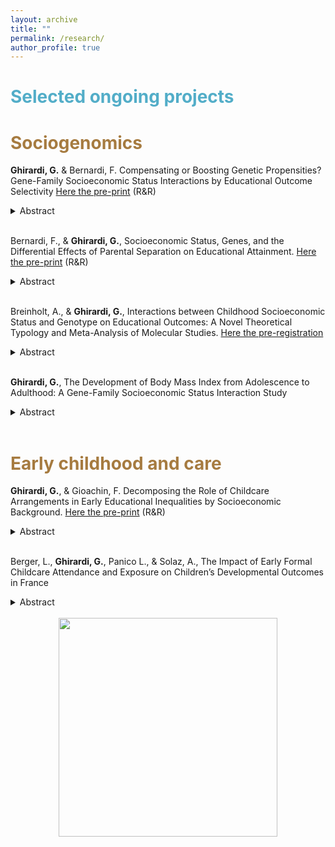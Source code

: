 ```yaml
---
layout: archive
title: ""
permalink: /research/
author_profile: true
---
```


# <span style="color:#52adc8"> Selected ongoing projects </span>

# <span style="color:#a67b40"> Sociogenomics </span>

**Ghirardi, G.** & Bernardi, F. Compensating or Boosting Genetic Propensities? Gene-Family Socioeconomic Status Interactions by Educational Outcome Selectivity [Here the pre-print](https://osf.io/preprints/socarxiv/2xny7_v1)  (R&R) 
<details>
<summary>Abstract</summary>
This study investigates the extent to which the genetic propensity for education - measured using the polygenic index (PGI) for educational attainment – matters more for the final educational attainment of high or low socio-economic status (SES) students. We propose a model integrating social stratification theories, such as the compensatory and boosting advantage models, into sociogenomics, highlighting the role of educational outcome selectivity. Our model predicts that for low selective educational outcomes (e.g., high school completion), the PGI for education matters more for low- SES individuals, while for highly selective outcomes (e.g., graduate school completion), it matters more for high-SES individuals. We test our model using the National Longitudinal Study of Adolescent to Adult Health, the Health and Retirement Study, and the Wisconsin Longitudinal Study. The results corroborate our predictions and are robust to alternative models’ specifications. Our theoretical model explains previous heterogeneous findings and can be generalized to develop testable hypotheses for other cohorts in the US and other countries.
</details>
<br>

Bernardi, F., & **Ghirardi, G.**, Socioeconomic Status, Genes, and the Differential Effects of Parental Separation on Educational Attainment. [Here the pre-print](https://osf.io/preprints/socarxiv/rgzd7)  (R&R)
<details>
<summary>Abstract</summary>
Prior research has consistently documented a more pronounced negative impact of parental separation on educational attainment among children from high socio-economic status (SES) backgrounds. This study leverages molecular data to investigate how the parental separation penalty on educational attainment varies by SES and children’s genetic propensity for education. We replicate the analysis on two distinct datasets, the National Longitudinal Study of Adolescent to Adult Health (Add Health) and the Health and Retirement Study (HRS), using two different dependent variables, the probability of college attainment and years of education, parametric (OLS and logit) and non-parametric models (LOWESS) and mother’s education as an indicator of family SES. Our results show that the parental separation penalty clusters among high-SES students with a low genetic propensity for education. While for high-SES students with non-separated parents, the probability of college attainment and completing more years of education is largely independent of their genetic propensity for education, it notably reduces if they have a low genetic propensity for education and their parents separate. These findings suggest that when high-SES parents separate, they experience a reduced capacity to compensate for their children's low genetic propensity for education on college attainment and years of education.
</details>
<br>

Breinholt, A., & **Ghirardi, G.**, Interactions between Childhood Socioeconomic Status and Genotype on Educational Outcomes: A Novel Theoretical Typology and Meta-Analysis of Molecular Studies. [Here the pre-registration](https://osf.io/3sh2n?mode=&revisionId=&view_only=)
<details>
<summary>Abstract</summary>
A growing body of research investigates whether genetic influences on educational outcomes can be suppressed or boosted by the environment in which an individual lives. Indeed, several studies have examined the interaction between the genetic propensity for education and the socioeconomic status (SES) of the family of origin, the neighborhood, or school - so-called GxSES studies. However, results are mixed. Some studies find stronger associations between genetic propensities and educational outcomes in high-SES environments, while other studies find stronger associations in low-SES environments. In this work, we conduct a systematic review and meta-analysis of studies that investigated the interaction between genetic propensity for education and SES on measures of educational attainment and achievement. We focus on studies relying on molecular genetic information in the form of polygenic indices (PGI). This study aims to answer the following questions: (1) Does the genetic propensity for education matter more for educational outcomes in high or low-SES environments? (2) Which factors may explain the inconsistent findings of the previous literature? To address these questions, we collect results from both published and working papers investigating the interaction of interest and using molecular data.
</details>
<br>

**Ghirardi, G.**, The Development of Body Mass Index from Adolescence to Adulthood: 
A Gene-Family Socioeconomic Status Interaction Study
<details>
<summary>Abstract</summary>
Body weight in adolescence and adulthood may result from the interplay between individuals' genetic characteristics and the social context in which they grow up, such as family socioeconomic status (SES). However, evidence on the interaction between genetic propensity for high body mass index (BMI) and family SES remains inconclusive. This study investigates whether the genetic propensity for high BMI impacts BMI differently among individuals from high-SES versus low-SES families and whether this effect varies with age. Three theoretical frameworks—compensatory advantage or diathesis-stress model and social push model —are tested to predict the moderating effect of family SES on the genetic association with BMI. Drawing on data from the National Longitudinal Study of Adolescent to Adult Health (Add Health), I use the polygenic index for BMI (BMI PGI) to measure genetic propensity for body weight and analyze it at various life stages: adolescence (≃ 16 years old), early adulthood (≃ 22 years old), adulthood (≃ 28 years old), and later adulthood (≃ 37 years old). Results indicate that the BMI PGI is more predictive of BMI in individuals from low-SES families than those from high-SES families. This interaction is observed across both younger and older age groups, suggesting that the interaction between BMI PGI and family SES persists throughout the life course, especially among those who show high levels of BMI – as revealed through unconditional quantile regression. These findings underscore the importance of adopting a life-course perspective in gene-environment interaction studies and highlight the need to account for potential heterogeneity in the gene-environment effect across different levels of BMI.
</details>
<br>



# <span style="color:#a67b40"> Early childhood and care </span>

**Ghirardi, G.**, & Gioachin, F. Decomposing the Role of Childcare Arrangements in Early Educational Inequalities by Socioeconomic Background.  [Here the pre-print](https://osf.io/preprints/socarxiv/9q6fk) (R&R)
<details>
<summary>Abstract</summary>
This research note investigates how childcare arrangements under age three affect early social inequalities in children’s competencies, relying on a novel decomposition approach (Yu and Elwert 2023). This approach allows us to provide a comprehensive evaluation of different childcare arrangements within a potential outcome framework, revealing not only the overall relevance of each childcare arrangement but also the importance of specific channels impacting social disparities such as prevalence (unequal exposure), effect (heterogeneous effect), and selection (within-group propensity to treatment). Using the newborn cohort of the German National Educational Panel Study (NEPS - SC1), we assess the impact of early childhood education and care (ECEC), family day-care, grandparental care, and exclusive parental care on children’s competencies in mathematics and vocabulary at ages 4 and 5. Findings highlight ECEC as the most effective approach in reducing social disparities, positively influencing children from lower socio-economic backgrounds. Conversely, exclusive parental care and family day-care increase social disparities, benefiting children from higher socio-economic backgrounds while negatively affecting those from lower backgrounds. This comprehensive evaluation identifies channels impacting social inequalities, contributing to understanding the nuanced role of childcare arrangements in shaping early social inequalities in children’s competencies.
</details>
<br>
  
Berger, L., **Ghirardi, G.**, Panico L., & Solaz, A., The Impact of Early Formal Childcare Attendance and Exposure on Children’s Developmental Outcomes in France
<details>
<summary>Abstract</summary>
The importance of early childhood education and care (ECEC) for fostering children’s development and reducing early inequalities is widely recognized by previous studies. However, much of this evidence refers to pre-school (i.e., to 3-to 5-year-olds), and mainly stems from randomized evaluations of small-scale intensive programs based in the United States and other English-speaking countries. This study thus examines the impact of ECEC under the age of 3 on children’s development and its role in tackling the early social inequality in such outcomes in France. We ask whether attending ECEC at age 2 has a positive (or negative) impact on children’s developmental outcomes and if the role of ECEC on child development is different according to the family’s socio-economic status (SES). We address these questions, using the Étude Longitudinale Français depuis l’Enfance (Elfe), and ordinary least squares (OLS) models with inverse probability weight (IPW) to account for confounding bias possibly arising from selection into care arrangements. Our findings show that ECEC attendance positively affects children’s development and that disadvantaged children benefit more in children’s global development from attending ECEC. These results suggest that ECEC institutions may be an effective tool to reduce social inequalities in some, but not all, early child developmental outcomes.
</details>
<br>


<div align="center">
<img src="http://gaiaghirardi.github.io/images/re.jpeg" width="350" />
</div>


